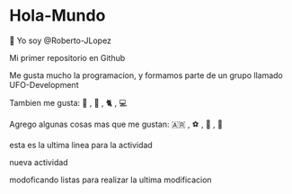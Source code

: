 # Hola-Mundo

👋 Yo soy @Roberto-JLopez

Mi primer repositorio en Github

Me gusta mucho la programacion, y formamos parte de un grupo llamado UFO-Development

Tambien me gusta: 🍨 , 🍕 , 🐈 , 💻

Agrego algunas cosas mas que me gustan: 🇦🇷 , ⚽ , 🎾 , 🥑 

esta es la ultima linea para la actividad 

nueva actividad


modoficando listas
para realizar la ultima modificacion
